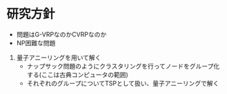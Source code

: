 # 研究方針

- 問題はG-VRPなのかCVRPなのか
- NP困難な問題

1. 量子アニーリングを用いて解く
	- ナップサック問題のようにクラスタリングを行ってノードをグループ化する(ここは古典コンピュータの範囲)
	- それぞれのグループについてTSPとして扱い、量子アニーリングで解く


